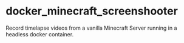 # docker_minecraft_screenshooter
Record timelapse videos from a vanilla Minecraft Server running in a headless docker container.
